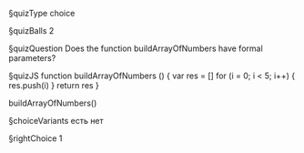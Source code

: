 §quizType
choice

§quizBalls
2

§quizQuestion
Does the function buildArrayOfNumbers have formal parameters?



§quizJS
function buildArrayOfNumbers () {
  var res = []
  for (i = 0; i < 5; i++) {
    res.push(i)
  }
  return res
}

buildArrayOfNumbers()





§choiceVariants
есть
нет


§rightChoice
1
